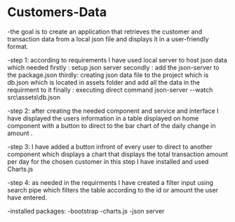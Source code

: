# Customers-Data
-the goal is to create an application that retrieves the customer and transaction data from a local json file and displays it in a user-friendly format.

-step 1:
according to requirements I have used local server to host json data which needed
firstly : setup json server
secondly : add the json-server to the package.json
thirdly: creating json data file to the project which is db.json which is located in assets folder and add all the data in the requirment to it
finally : executing direct command json-server --watch src\assets\db.json

-step 2:
after creating the needed component and service and interface I have displayed the users information in a table displayed on home component with a button to direct to the bar chart of the daily change in amount .

-step 3:
I have added a button infront of every user to direct to another component which displays a chart that displays the total transaction amount per day for the chosen customer 
in this step I have installed and used Charts.js 

-step 4:
as needed in the requirments I have created a filter input using search pipe which filters the table according to the id or amount the user have entered.


-installed packages:
-bootstrap
-charts.js
-json server





